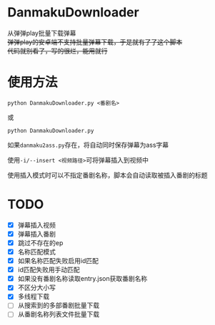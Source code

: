# DanmakuDownloader

从弹弹play批量下载弹幕  
~~弹弹play的安卓端不支持批量弹幕下载，于是就有了了这个脚本~~  
~~代码就别看了，写的很烂，能用就行~~

# 使用方法

```
python DanmakuDownloader.py <番剧名>
```
或
```
python DanmakuDownloader.py
```
如果```danmaku2ass.py```存在，将自动同时保存弹幕为ass字幕  

使用```-i/--insert <视频路径>```可将弹幕插入到视频中

使用插入模式时可以不指定番剧名称，脚本会自动读取被插入番剧的标题

# TODO
- [x] 弹幕插入视频
- [x] 弹幕插入番剧
- [x] 跳过不存在的ep
- [x] 名称匹配模式
- [x] 如果名称匹配失败启用id匹配
- [x] id匹配失败用手动匹配
- [x] 如果没有番剧名称读取entry.json获取番剧名称
- [x] 不区分大小写
- [x] 多线程下载
- [ ] 从搜索到的多部番剧批量下载
- [ ] 从番剧名称列表文件批量下载

